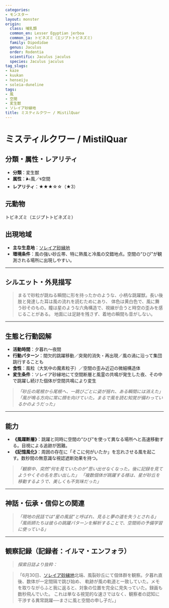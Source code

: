```yaml
---
categories:
- モンスター
layout: monster
origin:
  class: 哺乳類
  common_en: Lesser Egyptian jerboa
  common_ja: トビネズミ（エジプトトビネズミ）
  family: Dipodidae
  genus: Jaculus
  order: Rodentia
  scientific: Jaculus jaculus
  species: Jaculus jaculus
tag_slugs:
- kaze
- kuukan
- henseiju
- soleia-duneline
tags:
- 風
- 空間
- 変生獣
- ソレイア砂縁地
title: ミスティルクワー / MistilQuar
---
```


# ミスティルクワー / MistilQuar

## 分類・属性・レアリティ

* **分類**：変生獣
* **属性**：🌬風／🌀空間
* **レアリティ**：★★★☆☆（★3）

## 元動物
トビネズミ（エジプトトビネズミ）

## 出現地域

* **主な生息地**：[ソレイア砂縁地](../place/soleia_duneline.md)
* **環境条件**：風の強い砂丘帯、特に熱風と冷風の交錯地点。空間の“ひび”が観測される場所に出現しやすい。

---

## シルエット・外見描写

> まるで砂粒が跳ねる瞬間に形を持ったかのような、小柄な跳躍獣。長い後肢と発達した耳は風の流れを読むためにあり、
> 体色は黄白色で、風に舞う砂そのもの。瞳は星のような六角構造で、視線が合うと時空の歪みを感じることがある。
> 地面には足跡を残さず、着地の瞬間も音がしない。

---

## 生態と行動図解

* **活動時間**：夕暮れ〜夜間
* **行動パターン**：間欠的跳躍移動／突発的消失・再出現／風の渦に沿って集団跳行することも
* **食性**：風粒（大気中の魔素粒子）／空間の歪み近辺の微細構造体
* **変生条件**：ソレイア砂縁地にて空間断層と風霊の共鳴が発生した夜、その中で跳躍し続けた個体が空間共鳴により変生

> *「砂丘の尾根から尾根へ、一跳びごとに姿が揺れ、ある瞬間には消えた」*
> *「風が鳴る方向に常に顔を向けていた。まるで風を読む知覚が備わっているかのようだった」*

---

## 能力

* **《風躍断層》**：跳躍と同時に空間の“ひび”を使って異なる場所へと高速移動する。目視による追跡が困難。
* **《記憶風化》**：周囲の存在に「そこに何がいたか」を忘れさせる風を起こす。数秒間の無意識な視認遮断効果を持つ。

> *「観察中、突然“何を見ていたのか”思い出せなくなった。後に記録を見てようやくその名を思い出した」*
> *「複数個体が跳躍する様は、星が砂丘を移動するようで、美しくも不気味だった」*

---

## 神話・伝承・信仰との関連

> *「現地の民話では“星の風鼠”と呼ばれ、見ると夢の道を失うとされる」*
> *「風術師たちは彼らの跳躍パターンを解析することで、空間術の予備学習に使っている」*

---

## 観察記録（記録者：イルマ・エンフォラ）

> *探索日誌より抜粋：*

> 「6月30日、[ソレイア砂縁地](../place/soleia_duneline.md)北端、風裂砂丘にて個体群を観察。夕暮れ直後、数体が一定間隔で跳び始め、
> 軌跡が風の軌道と一致していた。メモを取りながらふと我に返ると、対象の位置を完全に見失っていた。録画も数秒飛んでいた。
> これは単なる視覚的な速さではなく、観察者の認知に干渉する異常跳躍──まさに風と空間の申し子だ。」